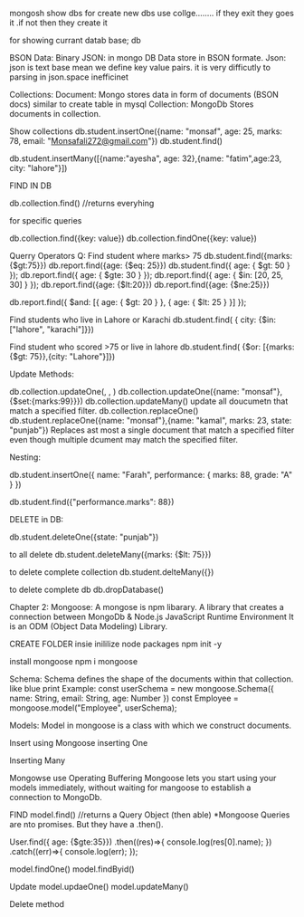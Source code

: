 mongosh
show dbs
for create new dbs
use collge........ if they exit they goes it .if not then they create it

for showing currant datab base;
db


BSON Data:
Binary JSON:
in mongo DB Data store in BSON formate.
Json: 
json is text base mean we define key value pairs.
it is very difficutly to parsing in json.space inefficinet 


Collections:
Document: Mongo stores data in form of documents (BSON docs) similar to create table in mysql
Collection: MongoDb Stores documents in collection.



Show collections
 db.student.insertOne({name: "monsaf", age: 25, marks: 78, email: "Monsafali272@gmail.com"})
 db.student.find()

 db.student.insertMany([{name:"ayesha", age: 32},{name: "fatim",age:23, city: "lahore"}])



 FIND IN DB

 db.collection.find() //returns everyhing
 
 for specific queries
 
 db.collection.find({key: value})
 db.collection.findOne({key: value})


Querry Operators
Q: Find student where marks> 75
db.student.find({marks: {$gt:75}})
db.report.find({age: {$eq: 25}})
db.student.find({ age: { $gt: 50 } });
db.report.find({ age: { $gte: 30 } });
db.report.find({ age: { $in: [20, 25, 30] } });
db.report.find({age: {$lt:20}})
db.report.find({age: {$ne:25}})


db.report.find({ $and: [{ age: { $gt: 20 } }, { age: { $lt: 25 } }] });




Find students who live in Lahore or Karachi
db.student.find( { city: {$in: ["lahore", "karachi"]}})


Find student who scored >75 or live in lahore
db.student.find( {$or: [{marks: {$gt: 75}},{city: "Lahore"}]})


Update Methods:


db.collection.updateOne(<filter>, <update>, <options>)
db.collection.updateOne({name: "monsaf"},  {$set:{marks:99}}})
db.collection.updateMany()
update all doucumetn that match a specified filter.
db.collection.replaceOne()
db.student.replaceOne({name: "monsaf"},{name: "kamal", marks: 23, state: "punjab"})
Replaces ast most a single document that match a specified filter even though multiple dcument may match the specified filter.


Nesting:

db.student.insertOne({
  name: "Farah",
  performance: {
    marks: 88,
    grade: "A"
  }
})

db.student.find({"performance.marks": 88})


DELETE in DB:

db.student.deleteOne({state: "punjab"})

to all delete
db.student.deleteMany({marks: {$lt: 75}})


to delete complete collection
db.student.delteMany({})

to delete complete db
db.dropDatabase()






Chapter 2:
Mongoose:
A mongose is npm libarary. 
A library that creates a connection between MongoDb & Node.js JavaScript Runtime Environment
It is an ODM (Object Data Modeling) Library. 


CREATE FOLDER insie
inililize node packages
npm init -y

install mongoose
npm i mongoose


Schema:
Schema defines the shape of the documents within that collection. like blue print 
Example:
const userSchema = new mongoose.Schema({
  name: String,
  email: String,
  age: Number
})
const Employee = mongoose.model("Employee", userSchema);


Models:
Model in mongoose is a class with which we construct documents.  



Insert
using Mongoose
inserting One



Inserting Many

Mongowse use Operating Buffering
Mongoose lets you start using your models immediately, without waiting for mangoose to establish a connection to MongoDb.

FIND
model.find() //returns a Query Object (then able)
*Mongoose Queries are nto promises. But they have a .then().

User.find({ age: {$gte:35}})
.then((res)=>{
  console.log(res[0].name);
})
.catch((err)=>{
  console.log(err);
});


model.findOne()
model.findByid()

Update
model.updaeOne()
model.updateMany()


Delete method
